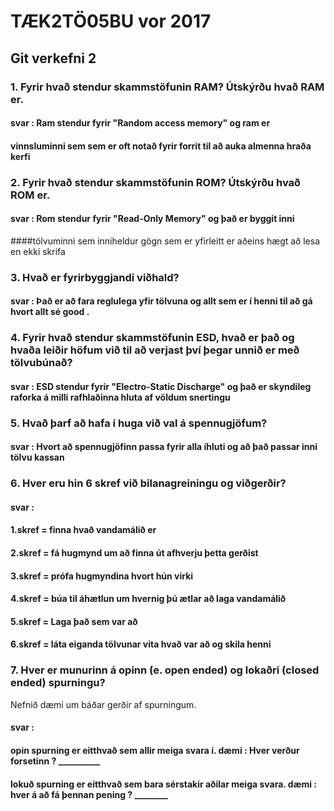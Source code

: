 # TÆK2TÖ05BU vor 2017

## Git verkefni 2

### 1. Fyrir hvað stendur skammstöfunin RAM? Útskýrðu hvað RAM er.

#### svar : Ram stendur fyrir "Random access memory" og ram er
####        vinnsluminni sem  sem er oft notað fyrir forrit til að auka almenna hraða kerfi

### 2. Fyrir hvað stendur skammstöfunin ROM? Útskýrðu hvað ROM er.

#### svar : Rom stendur fyrir "Read-Only Memory" og það er byggit inni 
####tölvuminni sem inniheldur gögn sem er yfirleitt er aðeins hægt að lesa en ekki skrifa

### 3. Hvað er fyrirbyggjandi viðhald?

#### svar : Það er að fara reglulega yfir tölvuna og allt sem er í henni til að gá hvort allt sé good .

### 4. Fyrir hvað stendur skammstöfunin ESD, hvað er það og hvaða leiðir höfum við til að verjast því þegar unnið er með tölvubúnað?

#### svar : ESD stendur fyrir "Electro-Static Discharge" og það er skyndileg raforka á milli rafhlaðinna hluta af völdum snertingu


### 5. Hvað þarf að hafa í huga við val á spennugjöfum?

#### svar : Hvort að spennugjöfinn passa fyrir alla íhluti og að það passar inni tölvu kassan

### 6. Hver eru hin 6 skref við bilanagreiningu og viðgerðir?

#### svar :
#### 1.skref = finna hvað vandamálið er
#### 2.skref = fá hugmynd um að finna út afhverju þetta gerðist
#### 3.skref = prófa hugmyndina hvort hún virki
#### 4.skref = búa til áhætlun um hvernig þú ætlar að laga vandamálið
#### 5.skref = Laga það sem var að
#### 6.skref = láta eiganda tölvunar vita hvað var að og skila henni 

### 7. Hver er munurinn á opinn (e. open ended) og lokaðri (closed ended) spurningu?
Nefnið dæmi um báðar gerðir af spurningum.

#### svar :
#### opin spurning er eitthvað sem allir meiga svara í. dæmi : Hver verður forsetinn ? __________
#### lokuð spurning er eitthvað sem bara sérstakir aðilar meiga svara. dæmi : hver á að fá þennan pening ? ________       